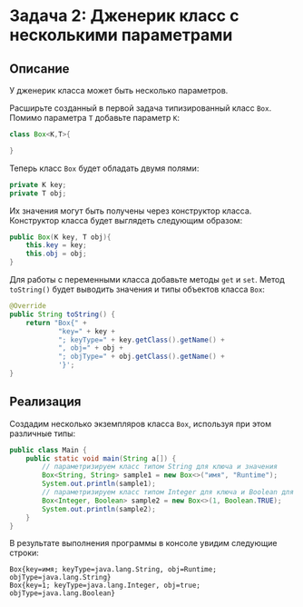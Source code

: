 # Задача 2: Дженерик класс с несколькими параметрами

## Описание
У дженерик класса может быть несколько параметров. 

Расширьте созданный в первой задача типизированный класс `Box`. Помимо параметра `T` добавьте параметр `K`:
```java
class Box<K,T>{ 

}
```

Теперь класс `Box` будет обладать двумя полями:
```java
private K key;
private T obj;
```

Их значения могут быть получены через конструктор класса. Конструктор класса будет выглядеть следующим образом:
```java
public Box(K key, T obj){
    this.key = key;
    this.obj = obj;
}
```

Для работы с переменными класса добавьте методы `get` и `set`. Метод `toString()` будет выводить значения и типы объектов класса `Box`:
```java
@Override
public String toString() {
    return "Box{" +
            "key=" + key +
            "; keyType=" + key.getClass().getName() +
            ", obj=" + obj +
            "; objType=" + obj.getClass().getName() +
            '}';
}
```

## Реализация
Создадим несколько экземпляров класса `Box`, используя при этом различные типы:
```java
public class Main {
    public static void main(String a[]) {
        // параметризируем класс типом String для ключа и значения
        Box<String, String> sample1 = new Box<>("имя", "Runtime");
        System.out.println(sample1);
        // параметризируем класс типом Integer для ключа и Boolean для значения
        Box<Integer, Boolean> sample2 = new Box<>(1, Boolean.TRUE);
        System.out.println(sample2);
    }
}
```

В результате выполнения программы в консоле увидим следующие строки:
```
Box{key=имя; keyType=java.lang.String, obj=Runtime; objType=java.lang.String}
Box{key=1; keyType=java.lang.Integer, obj=true; objType=java.lang.Boolean}
```
